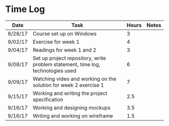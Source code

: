 # Time Log

| Date | Task | Hours | Notes|
|------|------|-------|------|
| 8/28/17 | Course set up on Windows| 3 | |
| 9/02/17 | Exercise for week 1  | 4  |   | 
| 9/04/17 | Readings for week 1 and 2| 3 | |
| 9/08/17 | Set up project repository, write problem statement, time log, technologies used| 6 | |
| 9/09/17 | Watching video and working on the solution for week 2 exercise 1 | 7 | |
| 9/15/17 | Working and writing the project specification | 2.5 | |
| 9/16/17 | Working and designing mockups| 3.5 | |
| 9/16/17 | Writing and working on wireframe | 1.5 | |